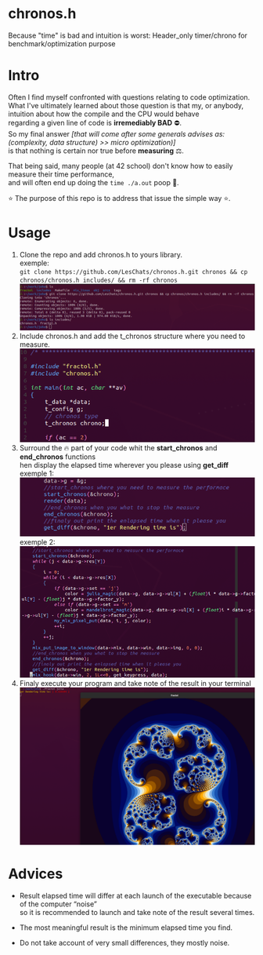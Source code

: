 # chronos.h
Because "time" is bad and intuition is worst: Header_only timer/chrono for benchmark/optimization purpose

# Intro
Often I find myself confronted with questions relating to code optimization.  
What I've ultimately learned about those question is that my, or anybody, intuition about how the compile and the CPU would behave  
regarding a given line of code is **irremediably BAD** ⛔.  
So my final answer *[that will come after some generals advises as: (complexity, data structure) >> micro optimization)]*  
is that nothing is certain nor true before **measuring** ⚖️.  
  
That being said, many people (at 42 school) don't know how to easily measure their time performance,  
and will often end up doing the `time ./a.out` poop 💩.

⭐ The purpose of this repo is to address that issue the simple way ⭐.

# Usage

1. Clone the repo and add chronos.h to yours library.  
  exemple:  
  `git clone https://github.com/LesChats/chronos.h.git chronos && cp chronos/chronos.h includes/ && rm -rf chronos`
  ![alt text](https://github.com/LesChats/chronos.h/blob/master/exemple_image/clone.png)
2. Include chronos.h and add the t_chronos structure where you need to measure.  
  ![alt text](https://github.com/LesChats/chronos.h/blob/master/exemple_image/init.png)
3. Surround the 🔥 part of your code whit the **start_chronos** and **end_chronos** functions  
    hen display the elapsed time wherever you please using **get_diff**  
   exemple 1:  
   ![alt text](https://github.com/LesChats/chronos.h/blob/master/exemple_image/usage1.png)  
   exemple 2:  
   ![alt text](https://github.com/LesChats/chronos.h/blob/master/exemple_image/usage2.png)
4. Finaly execute your program and take note of the result in your terminal
   ![alt text](https://github.com/LesChats/chronos.h/blob/master/exemple_image/result.png)
# Advices
- Result elapsed time will differ at each launch of the executable because of the computer “noise”  
so it is recommended to launch and take note of the result several times. 
  
- The most meaningful result is the minimum elapsed time you find.  
  
- Do not take account of very small differences, they mostly noise.  
